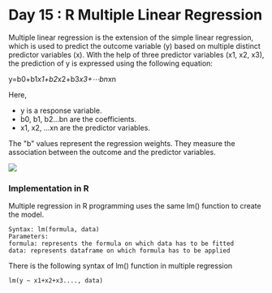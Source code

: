 # Day 15 : R Multiple Linear Regression

Multiple linear regression is the extension of the simple linear regression, which is used to predict the outcome variable (y) based on multiple distinct predictor variables (x). With the help of three predictor variables (x1, x2, x3), the prediction of y is expressed using the following equation:

y=b0+b1*x1+b2*x2+b3*x3+⋯bn*xn

Here,
- y is a response variable.
- b0, b1, b2...bn are the coefficients.
- x1, x2, ...xn are the predictor variables.

The "b" values represent the regression weights. They measure the association between the outcome and the predictor variables. 


![](https://www.researchgate.net/profile/Gabriel-Jacome/post/How_to_interpret_a_Multiple_Linear_Regression_plot/attachment/59d624556cda7b8083a1f977/AS%3A380311306293248%401467684689374/image/MLR+PLOT.png)
### Implementation in R
Multiple regression in R programming uses the same lm() function to create the model. 
```
Syntax: lm(formula, data)
Parameters:
formula: represents the formula on which data has to be fitted
data: represents dataframe on which formula has to be applied
```

There is the following syntax of lm() function in multiple regression
```
lm(y ~ x1+x2+x3...., data)  
```
